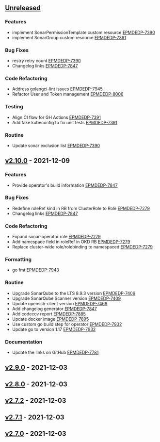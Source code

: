 <a name="unreleased"></a>
## [Unreleased]

### Features

- implement SonarPermissionTemplate custom resource [EPMDEDP-7390](https://jiraeu.epam.com/browse/EPMDEDP-7390)
- implement SonarGroup custom resource [EPMDEDP-7391](https://jiraeu.epam.com/browse/EPMDEDP-7391)

### Bug Fixes

- restry retry count [EPMDEDP-7390](https://jiraeu.epam.com/browse/EPMDEDP-7390)
- Changelog links [EPMDEDP-7847](https://jiraeu.epam.com/browse/EPMDEDP-7847)

### Code Refactoring

- Address golangci-lint issues [EPMDEDP-7945](https://jiraeu.epam.com/browse/EPMDEDP-7945)
- Refactor User and Token management [EPMDEDP-8006](https://jiraeu.epam.com/browse/EPMDEDP-8006)

### Testing

- Align CI flow for GH Actions [EPMDEDP-7391](https://jiraeu.epam.com/browse/EPMDEDP-7391)
- Add fake kubeconfig to fix unit tests [EPMDEDP-7391](https://jiraeu.epam.com/browse/EPMDEDP-7391)

### Routine

- Update sonar exclusion list [EPMDEDP-7390](https://jiraeu.epam.com/browse/EPMDEDP-7390)


<a name="v2.10.0"></a>
## [v2.10.0] - 2021-12-09
### Features

- Provide operator's build information [EPMDEDP-7847](https://jiraeu.epam.com/browse/EPMDEDP-7847)

### Bug Fixes

- Redefine roleRef kind in RB from ClusterRole to Role [EPMDEDP-7279](https://jiraeu.epam.com/browse/EPMDEDP-7279)
- Changelog links [EPMDEDP-7847](https://jiraeu.epam.com/browse/EPMDEDP-7847)

### Code Refactoring

- Expand sonar-operator role [EPMDEDP-7279](https://jiraeu.epam.com/browse/EPMDEDP-7279)
- Add namespace field in roleRef in OKD RB [EPMDEDP-7279](https://jiraeu.epam.com/browse/EPMDEDP-7279)
- Replace cluster-wide role/rolebinding to namespaced [EPMDEDP-7279](https://jiraeu.epam.com/browse/EPMDEDP-7279)

### Formatting

- go fmt [EPMDEDP-7943](https://jiraeu.epam.com/browse/EPMDEDP-7943)

### Routine

- Upgrade SonarQube to the LTS 8.9.3 version [EPMDEDP-7409](https://jiraeu.epam.com/browse/EPMDEDP-7409)
- Upgrade SonarQube Scanner version [EPMDEDP-7409](https://jiraeu.epam.com/browse/EPMDEDP-7409)
- Update openssh-client version [EPMDEDP-7469](https://jiraeu.epam.com/browse/EPMDEDP-7469)
- Add changelog generator [EPMDEDP-7847](https://jiraeu.epam.com/browse/EPMDEDP-7847)
- Add codecov report [EPMDEDP-7885](https://jiraeu.epam.com/browse/EPMDEDP-7885)
- Update docker image [EPMDEDP-7895](https://jiraeu.epam.com/browse/EPMDEDP-7895)
- Use custom go build step for operator [EPMDEDP-7932](https://jiraeu.epam.com/browse/EPMDEDP-7932)
- Update go to version 1.17 [EPMDEDP-7932](https://jiraeu.epam.com/browse/EPMDEDP-7932)

### Documentation

- Update the links on GitHub [EPMDEDP-7781](https://jiraeu.epam.com/browse/EPMDEDP-7781)


<a name="v2.9.0"></a>
## [v2.9.0] - 2021-12-03

<a name="v2.8.0"></a>
## [v2.8.0] - 2021-12-03

<a name="v2.7.2"></a>
## [v2.7.2] - 2021-12-03

<a name="v2.7.1"></a>
## [v2.7.1] - 2021-12-03

<a name="v2.7.0"></a>
## [v2.7.0] - 2021-12-03

[Unreleased]: https://github.com/epam/edp-sonar-operator/compare/v2.10.0...HEAD
[v2.10.0]: https://github.com/epam/edp-sonar-operator/compare/v2.9.0...v2.10.0
[v2.9.0]: https://github.com/epam/edp-sonar-operator/compare/v2.8.0...v2.9.0
[v2.8.0]: https://github.com/epam/edp-sonar-operator/compare/v2.7.2...v2.8.0
[v2.7.2]: https://github.com/epam/edp-sonar-operator/compare/v2.7.1...v2.7.2
[v2.7.1]: https://github.com/epam/edp-sonar-operator/compare/v2.7.0...v2.7.1
[v2.7.0]: https://github.com/epam/edp-sonar-operator/compare/v2.3.0-98...v2.7.0
